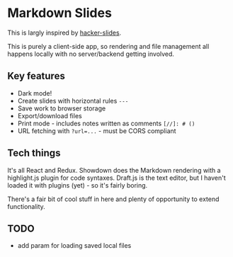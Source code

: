 
# Markdown Slides

This is largly inspired by
[hacker-slides](https://github.com/jacksingleton/hacker-slides).

This is purely a client-side app, so rendering and file management all
happens locally with no server/backend getting involved.


## Key features
- Dark mode!
- Create slides with horizontal rules `---`
- Save work to browser storage
- Export/download files
- Print mode - includes notes written as comments `[//]: # ()`
- URL fetching with `?url=...` - must be CORS compliant


## Tech things

It's all React and Redux. Showdown does the Markdown rendering with a 
highlight.js plugin for code syntaxes. Draft.js is the text editor, but
I haven't loaded it with plugins (yet) - so it's fairly boring.

There's a fair bit of cool stuff in here and plenty of opportunity to
extend functionality.


## TODO
- add param for loading saved local files
